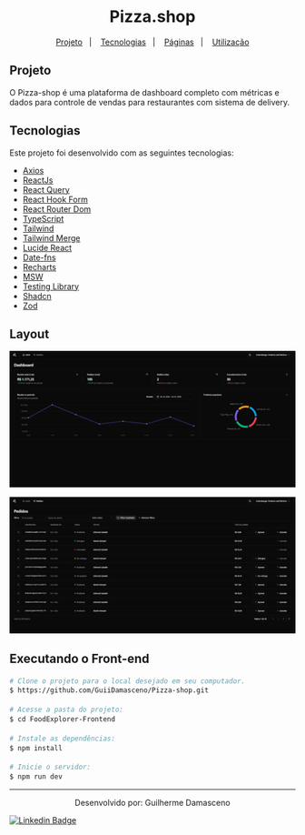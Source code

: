 <h1 style="text-align: center;">
  Pizza.shop
</h1>

<p align="center">
  <a href="#project">Projeto</a>&nbsp;&nbsp;&nbsp;|&nbsp;&nbsp;&nbsp;
  <a href="#technologies">Tecnologias</a>&nbsp;&nbsp;&nbsp;|&nbsp;&nbsp;&nbsp;
  <a href="#pages">Páginas</a>&nbsp;&nbsp;&nbsp;|&nbsp;&nbsp;&nbsp;
  <a href="#usage">Utilização</a>
</p>

<h2 id='project'>Projeto</h2>

O Pizza-shop é uma plataforma de dashboard completo com métricas e dados para controle de vendas para restaurantes com sistema de delivery.

<h2 id="technologies">Tecnologias</h2>

Este projeto foi desenvolvido com as seguintes tecnologias:

- [Axios](https://www.npmjs.com/package/axios)
- [ReactJs](https://reactjs.org)
- [React Query](https://tanstack.com/query/latest/docs/framework/react/overview)
- [React Hook Form](https://react-hook-form.com/)
- [React Router Dom](https://react-icons.github.io/react-icons/)
- [TypeScript](https://www.typescriptlang.org/)
- [Tailwind](https://tailwindcss.com/)
- [Tailwind Merge](https://www.npmjs.com/package/tailwind-merge)
- [Lucide React](https://lucide.dev/guide/packages/lucide-react)
- [Date-fns](https://date-fns.org/)
- [Recharts](https://recharts.org/en-US/)
- [MSW](https://mswjs.io/)
- [Testing Library](https://testing-library.com/)
- [Shadcn](https://ui.shadcn.com/)
- [Zod](https://zod.dev/)

<h2 id='pages'> Layout</h2>

![Home](https://github.com/GuiiDamasceno/Pizza-shop/blob/main/.github/home.png?raw=true)

![Orders](https://github.com/GuiiDamasceno/Pizza-shop/blob/main/.github/orders.png?raw=true)

<h2 id="usage">Executando o Front-end</h2>

```bash
# Clone o projeto para o local desejado em seu computador.
$ https://github.com/GuiiDamasceno/Pizza-shop.git

# Acesse a pasta do projeto:
$ cd FoodExplorer-Frontend

# Instale as dependências:
$ npm install

# Inicie o servidor:
$ npm run dev

```

---

  <p align="center">
    Desenvolvido por: Guilherme Damasceno
  </p>

  [![Linkedin Badge](https://img.shields.io/badge/-Guilherme%20Damasceno-00875f?style=flat-square&logo=Linkedin&logoColor=white&link=https://www.linkedin.com/in/guilherme-damasceno-1b703a286/)](https://www.linkedin.com/in/guilherme-damasceno-1b703a286/)
